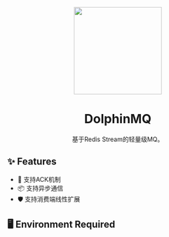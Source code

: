 <p align="center">
  <a>
    <img width="200" src="https://raw.githubusercontent.com/SoulBiuBiuBiu/learn-springcloud/master/images/img.svg">
  </a>
</p>

<h1 align="center">DolphinMQ</h1>

<div align="center">

基于Redis Stream的轻量级MQ。

</div>

## ✨ Features

- 🌈 支持ACK机制
- 📦 支持异步通信
- 🛡 支持消费端线性扩展

## 🖥 Environment Required


